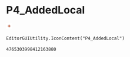 # P4_AddedLocal
![](/img/P4_AddedLocal.png)

``` CSharp
EditorGUIUtility.IconContent("P4_AddedLocal")
```
```
4765303998412163880
```
